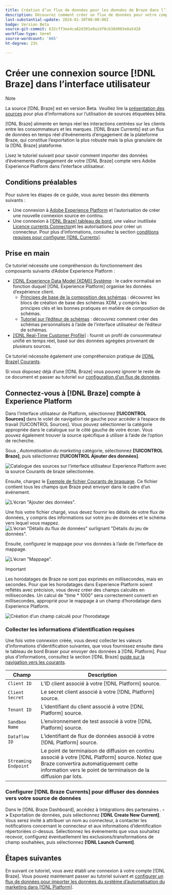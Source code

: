 ```yaml
---
title: Création d’un flux de données pour les données de Braze dans l’interface utilisateur
description: Découvrez comment créer un flux de données pour votre compte Braze à l’aide de l’interface utilisateur de Adobe Experience Platform.
last-substantial-update: 2024-01-30T00:00:00Z
badge: Version Beta
source-git-commit: 632cff3ee4ca82d391e9a1df0cb38d903e8a5428
workflow-type: tm+mt
source-wordcount: '665'
ht-degree: 23%

---
```


# Créer une connexion source [!DNL Braze] dans l’interface utilisateur

>[!NOTE]
>
>La source [!DNL Braze] est en version Beta. Veuillez lire la [présentation des sources](../../../../home.md#terms-and-conditions) pour plus d’informations sur l’utilisation de sources étiquetées bêta.

[!DNL Braze] alimente en temps réel les interactions centrées sur les clients entre les consommateurs et les marques. [!DNL Braze Currents] est un flux de données en temps réel d’événements d’engagement de la plateforme Braze, qui constitue l’exportation la plus robuste mais la plus granulaire de la [!DNL Braze] plateforme.

Lisez le tutoriel suivant pour savoir comment importer des données d’événements d’engagement de votre [!DNL Braze] compte vers Adobe Experience Platform dans l’interface utilisateur.

## Conditions préalables

Pour suivre les étapes de ce guide, vous aurez besoin des éléments suivants :

* Une connexion à [Adobe Experience Platform](https://platform.adobe.com) et l’autorisation de créer une nouvelle connexion source en continu.
* Une connexion à [[!DNL Braze] tableau de bord](https://dashboard.braze.com/sign_in), une valeur inutilisée [Licence currents Connector](https://www.braze.com/docs/user_guide/data_and_analytics/braze_currents)et les autorisations pour créer un connecteur. Pour plus d’informations, consultez la section [conditions requises pour configurer [!DNL Currents]](https://www.braze.com/docs/user_guide/data_and_analytics/braze_currents/setting_up_currents/#requirements).

## Prise en main

Ce tutoriel nécessite une compréhension du fonctionnement des composants suivants d’Adobe Experience Platform :

* [[!DNL Experience Data Model (XDM)] Système](../../../../../xdm/home.md) : le cadre normalisé en fonction duquel [!DNL Experience Platform] organise les données d’expérience client.
   * [Principes de base de la composition des schémas](../../../../../xdm/schema/composition.md) : découvrez les blocs de création de base des schémas XDM, y compris les principes clés et les bonnes pratiques en matière de composition de schémas.
   * [Tutoriel sur l’éditeur de schémas](../../../../../xdm/tutorials/create-schema-ui.md) : découvrez comment créer des schémas personnalisés à l’aide de l’interface utilisateur de l’éditeur de schémas.
* [[!DNL Real-Time Customer Profile]](../../../../../profile/home.md) : fournit un profil de consommateur unifié en temps réel, basé sur des données agrégées provenant de plusieurs sources.

Ce tutoriel nécessite également une compréhension pratique de [[!DNL Braze] Courants](https://www.braze.com/docs/user_guide/data_and_analytics/braze_currents).

Si vous disposez déjà d’une [!DNL Braze] vous pouvez ignorer le reste de ce document et passer au tutoriel sur [configuration d’un flux de données](../../dataflow/marketing-automation.md).

## Connectez-vous à [!DNL Braze] compte à Experience Platform

Dans l’interface utilisateur de Platform, sélectionnez **[!UICONTROL Sources]** dans le volet de navigation de gauche pour accéder à l’espace de travail [!UICONTROL Sources]. Vous pouvez sélectionner la catégorie appropriée dans le catalogue sur le côté gauche de votre écran. Vous pouvez également trouver la source spécifique à utiliser à l’aide de l’option de recherche.

Sous , *Automatisation du marketing* catégorie, sélectionnez **[!UICONTROL Braze]**, puis sélectionnez **[!UICONTROL Ajouter des données]**.

![Catalogue des sources sur l’interface utilisateur Experience Platform avec la source Courants de braze sélectionnée.](../../../../images/tutorials/create/braze/catalog.png)

Ensuite, chargez le [Exemple de fichier Courants de braquage](https://github.com/Appboy/currents-examples/blob/master/sample-data/Adobe/adobe_examples.json). Ce fichier contient tous les champs que Braze peut envoyer dans le cadre d’un événement.

![L’écran &quot;Ajouter des données&quot;.](../../../../images/tutorials/create/braze/select-data.png)

Une fois votre fichier chargé, vous devez fournir les détails de votre flux de données, y compris des informations sur votre jeu de données et le schéma vers lequel vous mappez.
![L’écran &quot;Détails du flux de données&quot; surlignant &quot;Détails du jeu de données&quot;.](../../../../images/tutorials/create/braze/dataflow-detail.png)

Ensuite, configurez le mappage pour vos données à l’aide de l’interface de mappage.

![L’écran &quot;Mappage&quot;.](../../../../images/tutorials/create/braze/mapping.png)

>[!IMPORTANT]
>
>Les horodatages de Braze ne sont pas exprimés en millisecondes, mais en secondes. Pour que les horodatages dans Experience Platform soient reflétés avec précision, vous devez créer des champs calculés en millisecondes. Un calcul de &quot;time * 1000&quot; sera correctement converti en millisecondes, approprié pour le mappage à un champ d’horodatage dans Experience Platform.
>
>![Création d’un champ calculé pour l’horodatage ](../../../../images/tutorials/create/braze/create-calculated-field.png)

### Collecter les informations d’identification requises

Une fois votre connexion créée, vous devez collecter les valeurs d’informations d’identification suivantes, que vous fournissez ensuite dans le tableau de bord Braser pour envoyer des données à [!DNL Platform]. Pour plus d’informations, consultez la section [!DNL Braze] [guide sur la navigation vers les courants](https://www.braze.com/docs/user_guide/data_and_analytics/braze_currents/setting_up_currents/#step-2-navigate-to-currents).

| Champ | Description |
| ---------- | ----------- |
| `Client ID` | L’ID client associé à votre [!DNL Platform] source. |
| `Client Secret` | Le secret client associé à votre [!DNL Platform] source. |
| `Tenant ID` | L’identifiant du client associé à votre [!DNL Platform] source. |
| `Sandbox Name` | L’environnement de test associé à votre [!DNL Platform] source. |
| `Dataflow ID` | L’identifiant de flux de données associé à votre [!DNL Platform] source. |
| `Streaming Endpoint` | Le point de terminaison de diffusion en continu associé à votre [!DNL Platform] source. Notez que Braze convertira automatiquement cette information vers le point de terminaison de la diffusion par lots. |

### Configurer [!DNL Braze Currents] pour diffuser des données vers votre source de données

Dans le [!DNL Braze Dashboard], accédez à Intégrations des partenaires . **->** Exportation de données, puis sélectionnez **[!DNL Create New Current]**. Vous serez invité à attribuer un nom au connecteur, à contacter les notifications concernant le connecteur et aux informations d’identification répertoriées ci-dessus. Sélectionnez les événements que vous souhaitez recevoir, configurez éventuellement les exclusions/transformations de champ souhaitées, puis sélectionnez **[!DNL Launch Current]**.

## Étapes suivantes

En suivant ce tutoriel, vous avez établi une connexion à votre compte [!DNL Braze]. Vous pouvez maintenant passer au tutoriel suivant et [configurer un flux de données pour importer les données du système d’automatisation du marketing dans [!DNL Platform]](../../dataflow/marketing-automation.md).